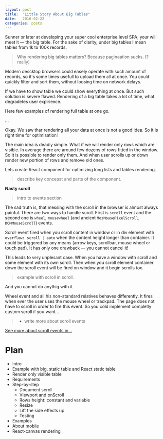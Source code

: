 ```yaml
---
layout: post
title:  "Little Story About Big Tables"
date:   2016-02-22
categories: posts
---
```


Sunner or later at developing your super cool enterprise level SPA, your will meet it — the big table. For the sake of clarity, under big tables I mean tables from 1k to 100k records.

> Why rendering big tables matters? Because paginaation sucks. (? really)

Modern descktop browsers could easely operate with such amount of records, so it's some times usefull to upload them all at once. You could quickly filter and sort them, without loosing time on network delays.

If we have to show table we could show everything at once. But such solution is
severe flawed. Rendering of a big table takes a lot of time, what degradetes user expirience.

Here few examples of rendering full table at one go.

...

Okay. We saw thar rendering all your data at once is not a good idea. So it is right time for optimisation!

The main idea is deadly simple. What if we will render only rows which are visible. In average there are around few dozens of rows fitted in the window. So it is possible to render only them. And when user scrolls up or down render new portion of rows and remove old ones.

Lets create React component for optimizing long lists and tables rendering.

> describe key concepst and parts of the component.

**Nasty scroll**

> intro to events section

The sad truth is, that messing with the scroll in the browser is almost always painful. There are two ways to handle scroll. First is `scroll` event and the second one is `wheel`, `mousewheel` (and ancient `MozMousePixelScroll`, `DOMMouseScroll`) events.

Scroll event fired when you scroll content in window or in div element with `overflow: scroll | auto` when the content height longer than container. It could be triggered by any means (arrow keys, scrollbar, mouse wheel or touch pad). It has only one drawback — you cannot cancel it!

This leads to very unplesant case. When you have a window with scroll and some element with its own scroll. Then when you scroll element container down the scroll event will be fired on window and it begin scrolls too.

> example with scroll in scroll.

And you cannot do anythig with it.

Wheel event and all his non-standard relatives behaves differently. It fires when ever the user uses the mouse wheel or trackpad. The page does not have to scroll in order to fire this event. So you cold implement completly custom scroll if you want...

> * write more about scroll events

[See more about scroll events in...](https://github.com/facebook/fixed-data-table/blob/cf28c0e78a3859c9a6e5d94fc84912e28d64f62a/src/vendor_upstream/dom/normalizeWheel.js)


# Plan

* Intro
* Example with big, static table and React static table
* Render only visible table
* Requirements
* Step-by-step
    * Document scroll
    * Viewport and onScroll
    * Rows height: constant and variable
    * Resize
    * Lift the side effects up
    * Testing
* Examples
* About mobile
* React-canvas rendering

<!--more-->

<div>
<!-- <iframe class="" id="" src="http://jsbin.com/gusecep/2/edit?js,output" style="border: 1px solid rgb(170, 170, 170); width: 100%; min-height: 600px; height: 38px;"></iframe> -->
</div>


